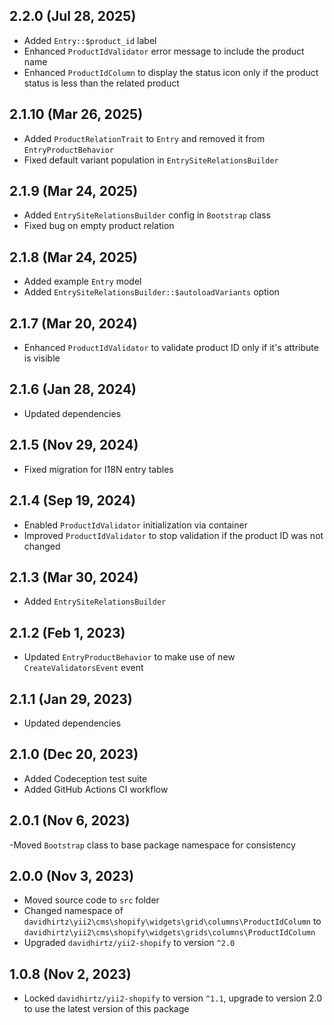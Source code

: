 ## 2.2.0 (Jul 28, 2025)

- Added `Entry::$product_id` label
- Enhanced `ProductIdValidator` error message to include the product name
- Enhanced `ProductIdColumn` to display the status icon only if the product status is less than the related product

## 2.1.10 (Mar 26, 2025)

- Added `ProductRelationTrait` to `Entry` and removed it from `EntryProductBehavior`
- Fixed default variant population in `EntrySiteRelationsBuilder`

## 2.1.9 (Mar 24, 2025)

- Added `EntrySiteRelationsBuilder` config in `Bootstrap` class
- Fixed bug on empty product relation

## 2.1.8 (Mar 24, 2025)

- Added example `Entry` model
- Added `EntrySiteRelationsBuilder::$autoloadVariants` option

## 2.1.7 (Mar 20, 2024)

- Enhanced `ProductIdValidator` to validate product ID only if it's attribute is visible

## 2.1.6 (Jan 28, 2024)

- Updated dependencies

## 2.1.5 (Nov 29, 2024)

- Fixed migration for I18N entry tables

## 2.1.4 (Sep 19, 2024)

- Enabled `ProductIdValidator` initialization via container
- Improved `ProductIdValidator` to stop validation if the product ID was not changed

## 2.1.3 (Mar 30, 2024)

- Added `EntrySiteRelationsBuilder`

## 2.1.2 (Feb 1, 2023)

- Updated `EntryProductBehavior` to make use of new `CreateValidatorsEvent` event

## 2.1.1 (Jan 29, 2023)

- Updated dependencies

## 2.1.0 (Dec 20, 2023)

- Added Codeception test suite
- Added GitHub Actions CI workflow

## 2.0.1 (Nov 6, 2023)

-Moved `Bootstrap` class to base package namespace for consistency

## 2.0.0 (Nov 3, 2023)

- Moved source code to `src` folder
- Changed namespace of `davidhirtz\yii2\cms\shopify\widgets\grid\columns\ProductIdColumn`
  to `davidhirtz\yii2\cms\shopify\widgets\grids\columns\ProductIdColumn`
- Upgraded `davidhirtz/yii2-shopify` to version `^2.0`

## 1.0.8 (Nov 2, 2023)

- Locked `davidhirtz/yii2-shopify` to version `^1.1`, upgrade to version 2.0 to use the latest version of this package
